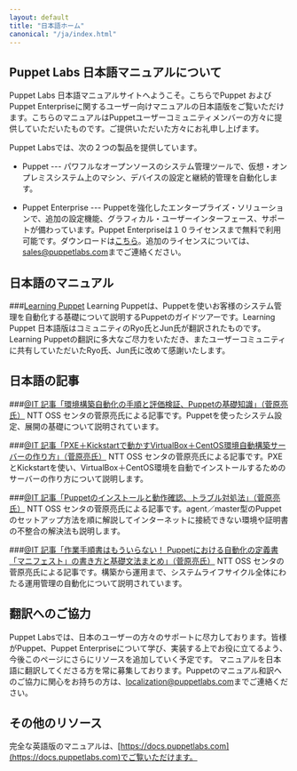 ```yaml
---
layout: default
title: "日本語ホーム"
canonical: "/ja/index.html"
---
```


Puppet Labs 日本語マニュアルについて
-------

Puppet Labs 日本語マニュアルサイトへようこそ。こちらでPuppet およびPuppet Enterpriseに関するユーザー向けマニュアルの日本語版をご覧いただけます。こちらのマニュアルはPuppetユーザーコミュニティメンバーの方々に提供していただいたものです。ご提供いただいた方々にお礼申し上げます。

Puppet Labsでは、次の２つの製品を提供しています。

* Puppet --- パワフルなオープンソースのシステム管理ツールで、仮想・オンプレミスシステム上のマシン、デバイスの設定と継続的管理を自動化します。

* Puppet Enterprise --- Puppetを強化したエンタープライズ・ソリューションで、追加の設定機能、グラフィカル・ユーザーインターフェース、サポートが備わっています。Puppet Enterpriseは１０ライセンスまで無料で利用可能です。ダウンロードは[こちら](http://puppetlabs.com/download-puppet-enterprise)。追加のライセンスについては、<sales@puppetlabs.com>までご連絡ください。

日本語のマニュアル
-----

###[Learning Puppet](/ja/learning/introduction_ja.html)
Learning Puppetは、Puppetを使いお客様のシステム管理を自動化する基礎について説明するPuppetのガイドツアーです。Learning Puppet 日本語版はコミュニティのRyo氏とJun氏が翻訳されたものです。
Learning Puppetの翻訳に多大なご尽力をいただき、またユーザーコミュニティに共有していただいたRyo氏、Jun氏に改めて感謝いたします。

日本語の記事
-----

###[@IT 記事「環境構築自動化の手順と評価検証、Puppetの基礎知識」（菅原亮氏）](http://www.atmarkit.co.jp/ait/articles/1406/16/news017.html)
NTT OSS センタの菅原亮氏による記事です。Puppetを使ったシステム設定、展開の基礎について説明されています。

###[@IT 記事「PXE＋Kickstartで動かすVirtualBox＋CentOS環境自動構築サーバーの作り方」（菅原亮氏）](http://www.atmarkit.co.jp/ait/articles/1407/17/news010.html)
NTT OSS センタの菅原亮氏による記事です。PXEとKickstartを使い、VirtualBox＋CentOS環境を自動でインストールするためのサーバーの作り方について説明します。

###[@IT 記事「Puppetのインストールと動作確認、トラブル対処法」（菅原亮氏）](http://www.atmarkit.co.jp/ait/articles/1410/08/news016.html)
NTT OSS センタの菅原亮氏による記事です。agent／master型のPuppetのセットアップ方法を順に解説してインターネットに接続できない環境や証明書の不整合の解決法も説明します。

###[@IT 記事「作業手順書はもういらない！ Puppetにおける自動化の定義書「マニフェスト」の書き方と基礎文法まとめ」（菅原亮氏）](http://www.atmarkit.co.jp/ait/articles/1501/23/news012.html)
NTT OSS センタの菅原亮氏による記事です。構築から運用まで、システムライフサイクル全体にわたる運用管理の自動化について説明されています。

翻訳へのご協力
-----

Puppet Labsでは、日本のユーザーの方々のサポートに尽力しております。皆様がPuppet、Puppet Enterpriseについて学び、実装する上でお役に立てるよう、今後このページにさらにリソースを追加していく予定です。
マニュアルを日本語に翻訳してくださる方を常に募集しております。Puppetのマニュアル和訳へのご協力に関心をお持ちの方は、<localization@puppetlabs.com>までご連絡ください。

その他のリソース
-----

完全な英語版のマニュアルは、[https://docs.puppetlabs.com](https://docs.puppetlabs.com)でご覧いただけます。
